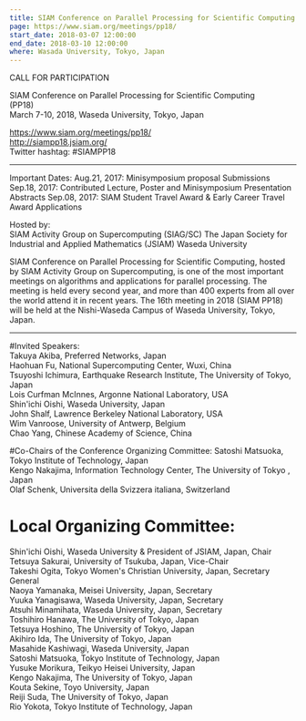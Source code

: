 ```yaml
---
title: SIAM Conference on Parallel Processing for Scientific Computing
page: https://www.siam.org/meetings/pp18/
start_date: 2018-03-07 12:00:00
end_date: 2018-03-10 12:00:00
where: Wasada University, Tokyo, Japan
---
```



CALL FOR PARTICIPATION

SIAM Conference on Parallel Processing for Scientific Computing  
(PP18)  
March 7-10, 2018, Waseda University, Tokyo, Japan 

https://www.siam.org/meetings/pp18/  
http://siampp18.jsiam.org/  
Twitter hashtag: #SIAMPP18  

*****************************************************************************


Important Dates:
Aug.21, 2017: Minisymposium proposal Submissions
Sep.18, 2017: Contributed Lecture, Poster and Minisymposium 
Presentation Abstracts
Sep.08, 2017: SIAM Student Travel Award & Early Career Travel Award 
Applications

Hosted by:  
SIAM Activity Group on Supercomputing (SIAG/SC)
The Japan Society for Industrial and Applied Mathematics (JSIAM)
Waseda University

SIAM Conference on Parallel Processing for Scientific Computing, hosted
by SIAM Activity Group on
Supercomputing, is one of the most important meetings on algorithms and
applications for parallel
processing. The meeting is held every second year, and more than 400 
experts from all over the world
attend it in recent years. The 16th meeting in 2018 (SIAM PP18) will be
held at the Nishi-Waseda
Campus of Waseda University, Tokyo, Japan.

-----------------------------------------

#Invited Speakers:  
Takuya Akiba, Preferred Networks, Japan  
Haohuan Fu, National Supercomputing Center, Wuxi, China  
Tsuyoshi Ichimura, Earthquake Research Institute, The University of 
Tokyo, Japan  
Lois Curfman McInnes, Argonne National Laboratory, USA  
Shin'ichi Oishi, Waseda University, Japan  
John Shalf, Lawrence Berkeley National Laboratory, USA  
Wim Vanroose, University of Antwerp, Belgium  
Chao Yang, Chinese Academy of Science, China  

#Co-Chairs of the Conference Organizing Committee:
Satoshi Matsuoka, Tokyo Institute of Technology, Japan  
Kengo Nakajima, Information Technology Center, The University of 
Tokyo , Japan  
Olaf Schenk, Universita della Svizzera italiana, Switzerland  

# Local Organizing Committee:  
Shin'ichi Oishi, Waseda University & President of JSIAM, Japan, Chair  
Tetsuya Sakurai, University of Tsukuba, Japan, Vice-Chair  
Takeshi Ogita, Tokyo Women's Christian University, Japan, Secretary 
General  
Naoya Yamanaka, Meisei University, Japan, Secretary  
Yuuka Yanagisawa, Waseda University, Japan, Secretary  
Atsuhi Minamihata, Waseda University, Japan, Secretary  
Toshihiro Hanawa, The University of Tokyo, Japan  
Tetsuya Hoshino, The University of Tokyo, Japan  
Akihiro Ida, The University of Tokyo, Japan  
Masahide Kashiwagi, Waseda University, Japan  
Satoshi Matsuoka, Tokyo Institute of Technology, Japan  
Yusuke Morikura, Teikyo Heisei University, Japan  
Kengo Nakajima, The University of Tokyo, Japan  
Kouta Sekine, Toyo University, Japan  
Reiji Suda, The University of Tokyo, Japan  
Rio Yokota, Tokyo Institute of Technology, Japan  
